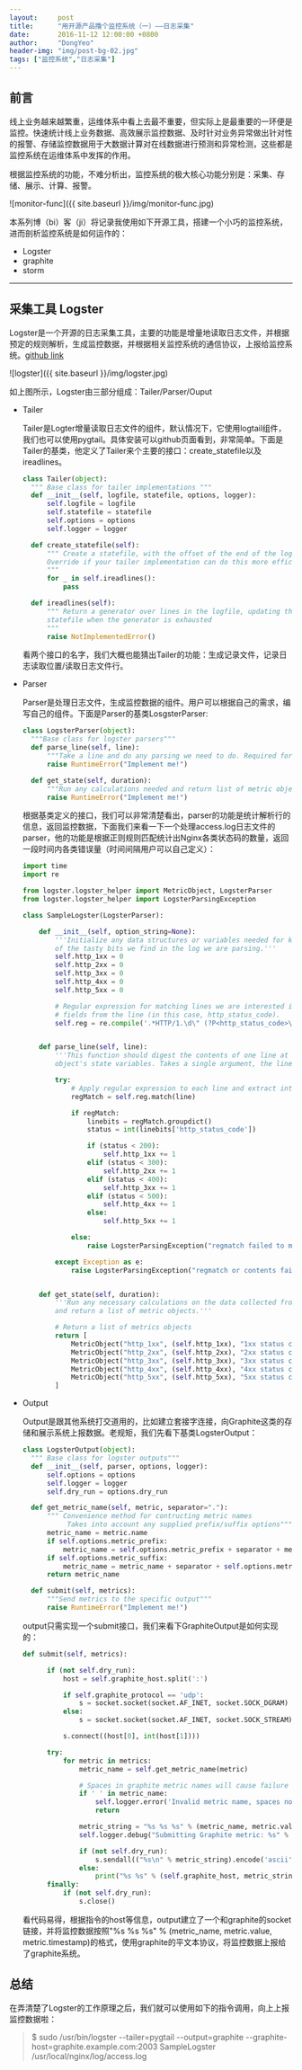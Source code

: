 ```yaml
---
layout:     post
title:      "用开源产品撸个监控系统（一）——日志采集"
date:       2016-11-12 12:00:00 +0800
author:     "DongYeo"
header-img: "img/post-bg-02.jpg"
tags: ["监控系统","日志采集"]
---
```



## 前言

线上业务越来越繁重，运维体系中看上去最不重要，但实际上是最重要的一环便是监控。快速统计线上业务数据、高效展示监控数据、及时针对业务异常做出针对性的报警、存储监控数据用于大数据计算对在线数据进行预测和异常检测，这些都是监控系统在运维体系中发挥的作用。

根据监控系统的功能，不难分析出，监控系统的极大核心功能分别是：采集、存储、展示、计算、报警。

![monitor-func]({{ site.baseurl }}/img/monitor-func.jpg)

本系列博（bi）客（ji）将记录我使用如下开源工具，搭建一个小巧的监控系统，进而剖析监控系统是如何运作的：

- Logster
- graphite
- storm

---

## 采集工具 Logster

Logster是一个开源的日志采集工具，主要的功能是增量地读取日志文件，并根据预定的规则解析，生成监控数据，并根据相关监控系统的通信协议，上报给监控系统。[github link](https://github.com/etsy/logster)

![logster]({{ site.baseurl }}/img/logster.jpg)

如上图所示，Logster由三部分组成：Tailer/Parser/Ouput

- Tailer

  Tailer是Logter增量读取日志文件的组件，默认情况下，它使用logtail组件，我们也可以使用pygtail。具体安装可以github页面看到，非常简单。下面是Tailer的基类，他定义了Tailer来个主要的接口：create_statefile以及ireadlines。

  ``` python
  class Tailer(object):
    """ Base class for tailer implementations """
    def __init__(self, logfile, statefile, options, logger):
        self.logfile = logfile
        self.statefile = statefile
        self.options = options
        self.logger = logger

    def create_statefile(self):
        """ Create a statefile, with the offset of the end of the log file.
        Override if your tailer implementation can do this more efficiently
        """
        for _ in self.ireadlines():
            pass

    def ireadlines(self):
        """ Return a generator over lines in the logfile, updating the
        statefile when the generator is exhausted
        """
        raise NotImplementedError()
  ```
  看两个接口的名字，我们大概也能猜出Tailer的功能：生成记录文件，记录日志读取位置/读取日志文件行。

- Parser

  Parser是处理日志文件，生成监控数据的组件。用户可以根据自己的需求，编写自己的组件。下面是Parser的基类LosgsterParser:

  ```python
  class LogsterParser(object):
    """Base class for logster parsers"""
    def parse_line(self, line):
        """Take a line and do any parsing we need to do. Required for parsers"""
        raise RuntimeError("Implement me!")

    def get_state(self, duration):
        """Run any calculations needed and return list of metric objects"""
        raise RuntimeError("Implement me!")
  ```

  根据基类定义的接口，我们可以非常清楚看出，parser的功能是统计解析行的信息，返回监控数据，下面我们来看一下一个处理access.log日志文件的parser，他的功能是根据正则规则匹配统计出Nginx各类状态码的数量，返回一段时间内各类错误量（时间间隔用户可以自己定义）：

  ```python
  import time
  import re

  from logster.logster_helper import MetricObject, LogsterParser
  from logster.logster_helper import LogsterParsingException

  class SampleLogster(LogsterParser):

      def __init__(self, option_string=None):
          '''Initialize any data structures or variables needed for keeping track
          of the tasty bits we find in the log we are parsing.'''
          self.http_1xx = 0
          self.http_2xx = 0
          self.http_3xx = 0
          self.http_4xx = 0
          self.http_5xx = 0

          # Regular expression for matching lines we are interested in, and capturing
          # fields from the line (in this case, http_status_code).
          self.reg = re.compile('.*HTTP/1.\d\" (?P<http_status_code>\d{3}) .*')


      def parse_line(self, line):
          '''This function should digest the contents of one line at a time, updating
          object's state variables. Takes a single argument, the line to be parsed.'''

          try:
              # Apply regular expression to each line and extract interesting bits.
              regMatch = self.reg.match(line)

              if regMatch:
                  linebits = regMatch.groupdict()
                  status = int(linebits['http_status_code'])

                  if (status < 200):
                      self.http_1xx += 1
                  elif (status < 300):
                      self.http_2xx += 1
                  elif (status < 400):
                      self.http_3xx += 1
                  elif (status < 500):
                      self.http_4xx += 1
                  else:
                      self.http_5xx += 1

              else:
                  raise LogsterParsingException("regmatch failed to match")

          except Exception as e:
              raise LogsterParsingException("regmatch or contents failed with %s" % e)


      def get_state(self, duration):
          '''Run any necessary calculations on the data collected from the logs
          and return a list of metric objects.'''

          # Return a list of metrics objects
          return [
              MetricObject("http_1xx", (self.http_1xx), "1xx status code count"),
              MetricObject("http_2xx", (self.http_2xx), "2xx status code count"),
              MetricObject("http_3xx", (self.http_3xx), "3xx status code count"),
              MetricObject("http_4xx", (self.http_4xx), "4xx status code count"),
              MetricObject("http_5xx", (self.http_5xx), "5xx status code count"),
          ]
  ```

- Output

  Output是跟其他系统打交道用的，比如建立套接字连接，向Graphite这类的存储和展示系统上报数据。老规矩，我们先看下基类LogsterOutput：

  ```python
  class LogsterOutput(object):
    """ Base class for logster outputs"""
    def __init__(self, parser, options, logger):
        self.options = options
        self.logger = logger
        self.dry_run = options.dry_run

    def get_metric_name(self, metric, separator="."):
        """ Convenience method for contructing metric names
             Takes into account any supplied prefix/suffix options"""
        metric_name = metric.name
        if self.options.metric_prefix:
            metric_name = self.options.metric_prefix + separator + metric_name
        if self.options.metric_suffix:
            metric_name = metric_name + separator + self.options.metric_suffix
        return metric_name

    def submit(self, metrics):
        """Send metrics to the specific output"""
        raise RuntimeError("Implement me!")
  ```
  output只需实现一个submit接口，我们来看下GraphiteOutput是如何实现的：

  ```python
  def submit(self, metrics):

        if (not self.dry_run):
            host = self.graphite_host.split(':')

            if self.graphite_protocol == 'udp':
                s = socket.socket(socket.AF_INET, socket.SOCK_DGRAM)
            else:
                s = socket.socket(socket.AF_INET, socket.SOCK_STREAM)

            s.connect((host[0], int(host[1])))

        try:
            for metric in metrics:
                metric_name = self.get_metric_name(metric)

                # Spaces in graphite metric names will cause failure
                if ' ' in metric_name:
                    self.logger.error('Invalid metric name, spaces not allowed')
                    return

                metric_string = "%s %s %s" % (metric_name, metric.value, metric.timestamp)
                self.logger.debug("Submitting Graphite metric: %s" % metric_string)

                if (not self.dry_run):
                    s.sendall(("%s\n" % metric_string).encode('ascii'))
                else:
                    print("%s %s" % (self.graphite_host, metric_string))
        finally:
            if (not self.dry_run):
                s.close()
  ```
  看代码易得，根据指令的host等信息，output建立了一个和graphite的socket链接，并将监控数据按照"%s %s %s" % (metric_name, metric.value, metric.timestamp)的格式，使用graphite的平文本协议，将监控数据上报给了graphite系统。

## 总结

在弄清楚了Logster的工作原理之后，我们就可以使用如下的指令调用，向上上报监控数据啦：

> $ sudo /usr/bin/logster --tailer=pygtail --output=graphite --graphite-host=graphite.example.com:2003 SampleLogster /usr/local/nginx/log/access.log
